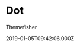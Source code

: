 ---
title: Dot
github: https://github.com/themefisher/dot-hugo/
demo: https://demo.gethugothemes.com/dot/site/
author: Themefisher
author_link: https://themefisher.com
ssg:
  - Hugo
cms:
  - Markdown
css:
  - Bootstrap
category:
  - Documentation
date: 2019-01-05T09:42:06.000Z
description: Dot - Hugo Documentation Theme
publish_date: '2019-01-05T09:42:06Z'
update_date: '2022-06-01T05:15:32Z'
github_star: 227
github_fork: 149
draft: false
---